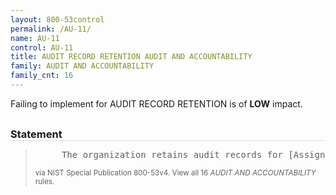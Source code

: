 ```yaml
---
layout: 800-53control
permalink: /AU-11/
name: AU-11
control: AU-11
title: AUDIT RECORD RETENTION AUDIT AND ACCOUNTABILITY
family: AUDIT AND ACCOUNTABILITY
family_cnt: 16
---
```

<p class="text-info">Failing to implement for AUDIT RECORD RETENTION is of <b>LOW</b> impact.</p>

<h3 style="border-bottom:1px solid #ddd;margin:30px 0 8px 0;">Statement</h3>
<blockquote>
<pre>     The organization retains audit records for [Assignment: organization-defined time period consistent with records retention policy] to provide support for after-the-fact investigations of security incidents and to meet regulatory and organizational information retention requirements. 
</pre>
<p><small>via NIST Special Publication 800-53v4. View all 16 <i>AUDIT AND ACCOUNTABILITY</i> rules. <a href="/cce/ssg/group/$Group_id"><span class="glyphicon glyphicon-link"></span></a> </small></p>
</blockquote>

